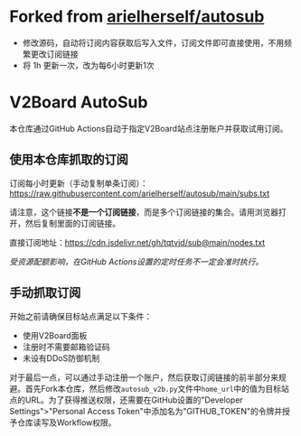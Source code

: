 # Forked from [arielherself/autosub](https://github.com/arielherself/autosub)

* 修改源码，自动将订阅内容获取后写入文件，订阅文件即可直接使用，不用频繁更改订阅链接
* 将 1h 更新一次，改为每6小时更新1次

# V2Board AutoSub

本仓库通过GitHub Actions自动于指定V2Board站点注册账户并获取试用订阅。

## 使用本仓库抓取的订阅

订阅每小时更新（手动复制单条订阅）： https://raw.githubusercontent.com/arielherself/autosub/main/subs.txt

请注意，这个链接**不是一个订阅链接**，而是多个订阅链接的集合。请用浏览器打开，然后复制里面的订阅链接。

直接订阅地址：https://cdn.jsdelivr.net/gh/tqtvjd/sub@main/nodes.txt

*受资源配额影响，在GitHub Actions设置的定时任务不一定会准时执行。*

## 手动抓取订阅

开始之前请确保目标站点满足以下条件：

- 使用V2Board面板
- 注册时不需要邮箱验证码
- 未设有DDoS防御机制

对于最后一点，可以通过手动注册一个账户，然后获取订阅链接的前半部分来规避。首先Fork本仓库，然后修改`autosub_v2b.py`文件中`home_url`中的值为目标站点的URL。为了获得推送权限，还需要在GitHub设置的"Developer Settings">"Personal Access Token"中添加名为"GITHUB_TOKEN"的令牌并授予仓库读写及Workflow权限。
